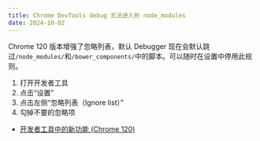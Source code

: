 ```yaml
---
title: Chrome DevTools debug 无法进入到 node_modules
date: 2024-10-02
---
```


Chrome 120 版本增强了忽略列表，默认 Debugger 现在会默认跳过`/node_modules/`和`/bower_components/`中的脚本。可以随时在设置中停用此规则。

1. 打开开发者工具
2. 点击“设置”
3. 点击左侧“忽略列表（Ignore list）”
4. 勾掉不要的忽略项

- [开发者工具中的新功能 (Chrome 120)](https://developer.chrome.com/blog/new-in-devtools-120?hl=zh-cn)